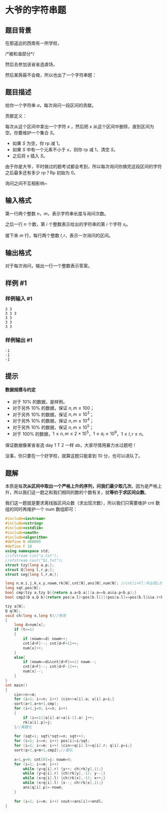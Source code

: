 # 大爷的字符串题

## 题目背景

在那遥远的西南有一所学校，

/\*被和谐部分\*/

然后去参加该省省选虐场，

然后某蒟蒻不会做，所以也出了一个字符串题：

## 题目描述

给你一个字符串 $a$，每次询问一段区间的贡献。

贡献定义：

每次从这个区间中拿出一个字符 $x$ ，然后把 $x$ 从这个区间中删除，直到区间为空。你要维护一个集合 $S$。

- 如果 $S$ 为空，你 rp 减 $1$。 
- 如果 $S$ 中有一个元素不小于 $x$，则你 rp 减 $1$，清空 $S$。
- 之后将 $x$ 插入 $S$。

由于你是大爷，平时做过的题考试都会考到，所以每次询问你搞完这段区间的字符之后最多还有多少 rp？Rp 初始为 $0$。

询问之间不互相影响~

## 输入格式

第一行两个整数 $n$，$m$，表示字符串长度与询问次数。

之后一行 $n$ 个数，第 $i$ 个整数表示给出的字符串的第 $i$ 个字符 $x_i$。

接下来 $m$ 行，每行两个整数 $l, r$，表示一次询问的区间。

## 输出格式

对于每次询问，输出一行一个整数表示答案。

## 样例 #1

### 样例输入 #1

```
3 3
3 3 3
3 3
3 3
3 3
```

### 样例输出 #1

```
-1
-1
-1
```

## 提示

#### 数据规模与约定

- 对于 $10\%$ 的数据，是样例。
- 对于另外 $10\%$ 的数据，保证 $n,m \le 100$；
- 对于另外 $10\%$ 的数据，保证 $n,m \le 10^3$；
- 对于另外 $10\%$ 的数据，保证 $n,m \le 10^4$；
- 对于另外 $10\%$ 的数据，保证 $n,m \le 10^5$；
- 对于 $100\%$ 的数据，$1 \leq n,m \le 2 \times10^5$，$1 \leq a_i \leq 10^9$，$1 \leq l, r \leq n$。

保证数据像某省省选 day 1 T 2 一样 sb，大家尽情用暴力水过题吧！

没事，你只要在一个好学校，就算这题只能拿到 10 分，也可以进队了。

## 题解
本质是每**次从区间中取出一个严格上升的序列，问我们最少取几次**。因为是严格上升，所以我们这一题之和我们相同的数的个数有关，就**等价于求区间众数**。

我们这一题就是要求离线版区间众数（求出现次数），所以我们只需要维护 cnt 数组的同时再维护一个 num 数组即可：

```cpp
#include<iostream>
#include<cstring>
#include<cstdlib>
#include<cmath>
#include<algorithm>
#define N 400005
#define F 10
using namespace std;
//ifstream cin("a.txt");
//ofstream cout("b1.txt");
struct tzy{long a,p;};
struct Q{long l,r,p;};
struct seg{long l,r,m;};

long n,m,i,j,k,x,y,nowm,rk[N],cnt[N],ans[N],num[N]; //cnt[i+F]:共出现i次的有几个数；num[i]:第i个数一共出现了几次 
long sqt,pos[N];
bool cmp(tzy a,tzy b){return a.a<b.a||(a.a==b.a&&a.p<b.p);}
bool cmp2(Q a,Q b){return pos[a.l]<pos[b.l]||(pos[a.l]==pos[b.l]&&a.r<b.r);}

tzy a[N];
Q q[N];
void ch(long x,long t)//修改
{
    long d=num[x];
    if (t==1)
    {
        if (nowm==d) nowm++;
        cnt[d+F]--; cnt[d+F+1]++;
        num[x]++;
    }
    else{
        if (nowm==d&&cnt[d+F]==1) nowm--;
        cnt[d+F]--; cnt[d+F-1]++;
        num[x]--;
    }
}
int main()
{
    cin>>n>>m;
    for (i=1; i<=n; i++) {cin>>a[i].a; a[i].p=i;}
    sort(a+1,a+n+1,cmp);
    for (i=1,j=0; i<=n; i++)
    {
        if (i==1||a[i].a!=a[i-1].a) j++;
        rk[a[i].p]=j;
    }//离散化
    
    for (sqt=1; sqt\*sqt<=n; sqt++);
    for (i=1; i<=n; i++) pos[i]=i/sqt;
    for (i=1; i<=m; i++) {cin>>q[i].l>>q[i].r; q[i].p=i;}
    sort(q+1,q+m+1,cmp2);//莫队
    
    x=1,y=0; cnt[0]=j; nowm=0;
    for (i=1; i<=m; i++)
        while (y<q[i].r) {y++; ch(rk[y],1);}
        while (y>q[i].r) {ch(rk[y],-1); y--;}
        while (x<q[i].l) {ch(rk[x],-1); x++;}
        while (x>q[i].l) {x--; ch(rk[x],1);}
        ans[q[i].p]=-nowm;
    }
    
    for (i=1; i<=m; i++) cout<<ans[i]<<endl;
}
```
